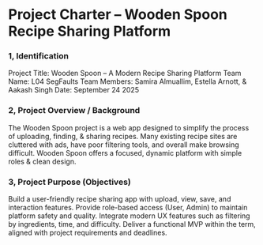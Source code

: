 # Project Charter – Wooden Spoon Recipe Sharing Platform


### 1, Identification

Project Title: Wooden Spoon – A Modern Recipe Sharing Platform 
Team Name: L04 SegFaults
Team Members: Samira Almuallim, Estella Arnott, & Aakash Singh
Date: September 24 2025


### 2, Project Overview / Background

The Wooden Spoon project is a web app designed to simplify the process of uploading, finding, & sharing recipes. Many existing recipe sites are cluttered with ads, have poor filtering tools, and overall make browsing difficult. Wooden Spoon offers a focused, dynamic platform with simple roles & clean design.

### 3, Project Purpose (Objectives)

Build a user-friendly recipe sharing app with upload, view, save, and interaction features.
Provide role-based access (User, Admin) to maintain platform safety and quality.
Integrate modern UX features such as filtering by ingredients, time, and difficulty.
Deliver a functional MVP within the term, aligned with project requirements and deadlines.